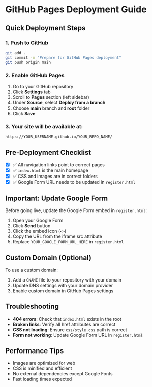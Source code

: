 # GitHub Pages Deployment Guide

## Quick Deployment Steps

### 1. Push to GitHub
```bash
git add .
git commit -m "Prepare for GitHub Pages deployment"
git push origin main
```

### 2. Enable GitHub Pages
1. Go to your GitHub repository
2. Click **Settings** tab
3. Scroll to **Pages** section (left sidebar)
4. Under **Source**, select **Deploy from a branch**
5. Choose **main** branch and **root** folder
6. Click **Save**

### 3. Your site will be available at:
`https://YOUR_USERNAME.github.io/YOUR_REPO_NAME/`

## Pre-Deployment Checklist

- [x] ✅ All navigation links point to correct pages
- [x] ✅ `index.html` is the main homepage
- [x] ✅ CSS and images are in correct folders
- [x] ✅ Google Form URL needs to be updated in `register.html`

## Important: Update Google Form

Before going live, update the Google Form embed in `register.html`:

1. Open your Google Form
2. Click **Send** button
3. Click the embed icon (`<>`)
4. Copy the URL from the iframe src attribute
5. Replace `YOUR_GOOGLE_FORM_URL_HERE` in `register.html`

## Custom Domain (Optional)

To use a custom domain:
1. Add a `CNAME` file to your repository with your domain
2. Update DNS settings with your domain provider
3. Enable custom domain in GitHub Pages settings

## Troubleshooting

- **404 errors**: Check that `index.html` exists in the root
- **Broken links**: Verify all href attributes are correct
- **CSS not loading**: Ensure `css/style.css` path is correct
- **Form not working**: Update Google Form URL in `register.html`

## Performance Tips

- Images are optimized for web
- CSS is minified and efficient
- No external dependencies except Google Fonts
- Fast loading times expected 